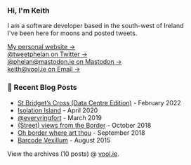 ### Hi, I'm Keith

I am a software developer based in the south-west of Ireland    
I've been here for <!-- writing_moons starts --> <!-- writing_moons ends --> moons and posted <!-- writing_tweets starts --> <!-- writing_tweets ends --> tweets.

<!--
**vool/vool** is a ✨ _special_ ✨ repository because its `README.md` (this file) appears on your GitHub profile.

Here are some ideas to get you started:

- 🔭 I’m currently working on ...
- 🌱 I’m currently learning ...
- 👯 I’m looking to collaborate on ...
- 🤔 I’m looking for help with ...
- 💬 Ask me about ...
- 📫 How to reach me: ...
- 😄 Pronouns: ...
- ⚡ Fun fact: ...
-->

[My personal website &rarr;](http://vool.ie/)    
[@tweetphelan on Twitter &rarr;](https://twitter.com/tweetphelan)    
[@phelan@mastodon.ie on Mastodon &rarr;](https://mastodon.ie/@phelan)    
[keith@vool.ie on Email &rarr;](mailto:keith@vool.ie)


### 📝 Recent Blog Posts

<!-- writing starts -->
* [St Bridget’s Cross (Data Centre Edition)](http://vool.ie/st-bridgets-cross-data-centre-edition/) - February 2022
* [Isolation Island](http://vool.ie/isolation-island/) - April 2020
* [@everyringfort](http://vool.ie/everyringfort/) - March 2019
* [(Street) views from the Border](http://vool.ie/street-views-from-the-border/) - October 2018
* [Oh border where art thou](http://vool.ie/oh-border-where-art-thou/) - September 2018
* [Barcode  Vexillum](http://vool.ie/barcode-vexillum/) - August 2015
<!-- writing ends -->

View the archives (<!-- writing_count starts -->10<!-- writing_count ends --> posts) @ [vool.ie](http://vool.ie).
